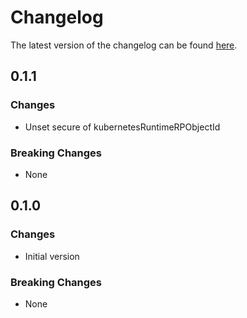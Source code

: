 # Changelog

The latest version of the changelog can be found [here](https://github.com/Azure/bicep-registry-modules/blob/main/avm/res/kubernetes-runtime/load-balancer/CHANGELOG.md).

## 0.1.1

### Changes

- Unset secure of kubernetesRuntimeRPObjectId

### Breaking Changes

- None

## 0.1.0

### Changes

- Initial version

### Breaking Changes

- None
